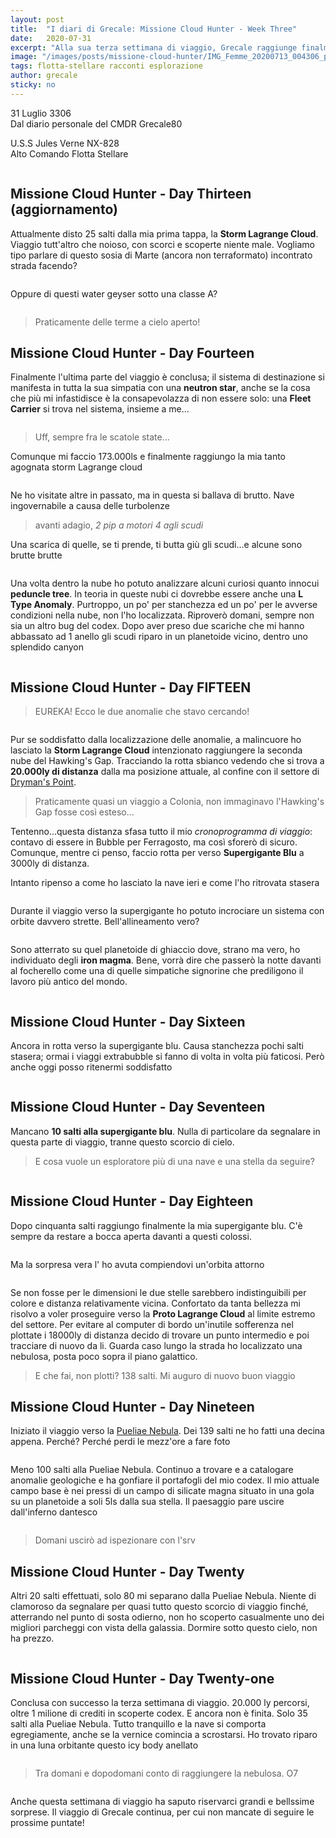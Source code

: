 ```yaml
---
layout: post
title:  "I diari di Grecale: Missione Cloud Hunter - Week Three"
date:   2020-07-31
excerpt: "Alla sua terza settimana di viaggio, Grecale raggiunge finalmete il suo obiettivo. Ma un vero esploratore non si accontenta mai..."
image: "/images/posts/missione-cloud-hunter/IMG_Femme_20200713_004306_processed.jpg"
tags: flotta-stellare racconti esplorazione
author: grecale
sticky: no
---
```

<div class="box alt">
<p>31 Luglio 3306<br>
Dal diario personale del CMDR Grecale80</p>

<p>U.S.S Jules Verne NX-828<br>
Alto Comando Flotta Stellare</p>
</div>
<span class="image fit"><img src="/images/Elite-Division-png.png" alt=""></span>

## Missione Cloud Hunter - Day Thirteen (aggiornamento)

Attualmente disto 25 salti dalla mia prima tappa, la **Storm Lagrange Cloud**. Viaggio tutt'altro che noioso, con scorci e scoperte niente male. Vogliamo tipo parlare di questo sosia di Marte (ancora non terraformato) incontrato strada facendo?

<div class="box alt">
    <div class="row 50% uniform">
        <div class="6u"><span class="image fit"><a href="/images/posts/missione-cloud-hunter/IMG_20200727_011010.jpg"><img src="{{ "/images/posts/missione-cloud-hunter/IMG_20200727_011010.jpg" | prepend:site.baseurl }}" alt="" title="Immagine 1"/></a></span></div>
        <div class="6u$"><span class="image fit"><a href="/images/posts/missione-cloud-hunter/IMG_20200727_010923.jpg"><img src="{{ "/images/posts/missione-cloud-hunter/IMG_20200727_010923.jpg" | prepend:site.baseurl }}" alt="" title="Immagine 2" /></a></span></div>
    </div>
</div>

Oppure di questi water geyser sotto una classe A?

<div class="box alt">
    <span class="image fit"><a href="/images/posts/missione-cloud-hunter/IMG_20200727_011053.jpg"><img src="{{ "/images/posts/missione-cloud-hunter/IMG_20200727_011053.jpg" | prepend:site.baseurl }}" alt=""  title="Immagine 3"/></a></span>
</div>

> Praticamente delle terme a cielo aperto!

## Missione Cloud Hunter - Day Fourteen

Finalmente l'ultima parte del viaggio è conclusa; il sistema di destinazione si manifesta in tutta la sua simpatia con una **neutron star**, anche se la cosa che più mi infastidisce è la consapevolazza di non essere solo: una **Fleet Carrier** si trova nel sistema, insieme a me...

<div class="box alt">
    <span class="image fit"><a href="/images/posts/missione-cloud-hunter/IMG_20200728_011806.jpg"><img src="{{ "/images/posts/missione-cloud-hunter/IMG_20200728_011806.jpg" | prepend:site.baseurl }}" alt=""  title="Immagine 4"/></a></span>
</div>
<div class="box alt">
    <div class="row 50% uniform">
        <div class="6u"><span class="image fit"><a href="/images/posts/missione-cloud-hunter/PS_Messages_20200728_011610.jpg"><img src="{{ "/images/posts/missione-cloud-hunter/PS_Messages_20200728_011610.jpg" | prepend:site.baseurl }}" alt="" title="Immagine 5"/></a></span></div>
        <div class="6u$"><span class="image fit"><a href="/images/posts/missione-cloud-hunter/IMG_20200728_011827.jpg"><img src="{{ "/images/posts/missione-cloud-hunter/IMG_20200728_011827.jpg" | prepend:site.baseurl }}" alt="" title="Immagine 6" /></a></span></div>
    </div>
</div>

> Uff, sempre fra le scatole state...

Comunque mi faccio 173.000ls e finalmente raggiungo la mia tanto agognata storm Lagrange cloud

<div class="box alt">
    <div class="row 50% uniform">
        <div class="6u"><span class="image fit"><a href="/images/posts/missione-cloud-hunter/IMG_20200728_011928.jpg"><img src="{{ "/images/posts/missione-cloud-hunter/IMG_20200728_011928.jpg" | prepend:site.baseurl }}" alt="" title="Immagine 7"/></a></span></div>
        <div class="6u$"><span class="image fit"><a href="/images/posts/missione-cloud-hunter/IMG_20200728_011904.jpg"><img src="{{ "/images/posts/missione-cloud-hunter/IMG_20200728_011904.jpg" | prepend:site.baseurl }}" alt="" title="Immagine 8" /></a></span></div>
    </div>
</div>

Ne ho visitate altre in passato, ma in questa si ballava di brutto. Nave ingovernabile a causa delle turbolenze
> avanti adagio, _2 pip a motori 4 agli scudi_

Una scarica di quelle, se ti prende, ti butta giù gli scudi...e alcune sono brutte brutte

<div class="box alt">
    <span class="image fit"><a href="/images/posts/missione-cloud-hunter/IMG_20200728_012018.jpg"><img src="{{ "/images/posts/missione-cloud-hunter/IMG_20200728_012018.jpg" | prepend:site.baseurl }}" alt=""  title="Immagine 9"/></a></span>
</div>

Una volta dentro la nube ho potuto analizzare alcuni curiosi quanto innocui **peduncle tree**.
In teoria in queste nubi ci dovrebbe essere anche una **L Type Anomaly**. Purtroppo, un po' per stanchezza ed un po' per le avverse condizioni nella nube, non l'ho localizzata. Riproverò domani, sempre non sia un altro bug del codex. Dopo aver preso due scariche che mi hanno abbassato ad 1 anello gli scudi riparo in un planetoide vicino, dentro uno splendido canyon

<div class="box alt">
    <div class="row 50% uniform">
        <div class="6u"><span class="image fit"><a href="/images/posts/missione-cloud-hunter/IMG_20200728_011850.jpg"><img src="{{ "/images/posts/missione-cloud-hunter/IMG_20200728_011850.jpg" | prepend:site.baseurl }}" alt="" title="Immagine 10"/></a></span></div>
        <div class="6u$"><span class="image fit"><a href="/images/posts/missione-cloud-hunter/IMG_20200728_011955.jpg"><img src="{{ "/images/posts/missione-cloud-hunter/IMG_20200728_011955.jpg" | prepend:site.baseurl }}" alt="" title="Immagine 11"/></a></span></div>
    </div>
</div>
<div class="box alt">
    <span class="image fit"><a href="/images/posts/missione-cloud-hunter/IMG_20200728_012047.jpg"><img src="{{ "/images/posts/missione-cloud-hunter/IMG_20200728_012047.jpg" | prepend:site.baseurl }}" alt=""  title="Immagine 12"/></a></span>
</div>

## Missione Cloud Hunter - Day FIFTEEN

> EUREKA! Ecco le due anomalie che stavo cercando!

<div class="box alt">
    <span class="image fit"><a href="/images/posts/missione-cloud-hunter/IMG_20200728_220850.jpg"><img src="{{ "/images/posts/missione-cloud-hunter/IMG_20200728_220850.jpg" | prepend:site.baseurl }}" alt=""  title="Immagine 13"/></a></span>
</div>

Pur se soddisfatto dalla localizzazione delle anomalie, a malincuore ho lasciato la **Storm Lagrange Cloud** intenzionato raggiungere la seconda nube del Hawking's Gap. Tracciando la rotta sbianco vedendo che si trova a **20.000ly di distanza** dalla ma posizione attuale, al confine con il settore di [Dryman's Point](https://www.edsm.net/en/codex/categories/idR/20/region/Dryman%27s+Point).

> Praticamente quasi un viaggio a Colonia, non immaginavo l'Hawking's Gap fosse così esteso...

Tentenno...questa distanza sfasa tutto il mio *cronoprogramma di viaggio*: contavo di essere in Bubble per Ferragosto, ma così sforerò di sicuro. Comunque, mentre ci penso, faccio rotta per verso **Supergigante Blu** a 3000ly di distanza.

Intanto ripenso a come ho lasciato la nave ieri e come l'ho ritrovata stasera

<div class="box alt">
    <div class="row 50% uniform">
        <div class="6u"><span class="image fit"><a href="/images/posts/missione-cloud-hunter/PS_Messages_20200728_220801.jpg"><img src="{{ "/images/posts/missione-cloud-hunter/PS_Messages_20200728_220801.jpg" | prepend:site.baseurl }}" alt="" title="Immagine 14"/></a></span></div>
        <div class="6u$"><span class="image fit"><a href="/images/posts/missione-cloud-hunter/PS_Messages_20200728_220803.jpg"><img src="{{ "/images/posts/missione-cloud-hunter/PS_Messages_20200728_220803.jpg" | prepend:site.baseurl }}" alt="" title="Immagine 15"/></a></span></div>
    </div>
</div>

Durante il viaggio verso la supergigante ho potuto incrociare un sistema con orbite davvero strette. Bell'allineamento vero?

<div class="box alt">
    <span class="image fit"><a href="/images/posts/missione-cloud-hunter/IMG_20200728_235410.jpg"><img src="{{ "/images/posts/missione-cloud-hunter/IMG_20200728_235410.jpg" | prepend:site.baseurl }}" alt=""  title="Immagine 16"/></a></span>
</div>

Sono atterrato su quel planetoide  di ghiaccio dove, strano ma vero, ho individuato degli **iron magma**. Bene, vorrà dire che passerò la notte davanti al focherello come una di quelle simpatiche signorine che prediligono il lavoro più antico del mondo.

<div class="box alt">
    <span class="image fit"><a href="/images/posts/missione-cloud-hunter/IMG_20200728_235458.jpg"><img src="{{ "/images/posts/missione-cloud-hunter/IMG_20200728_235458.jpg" | prepend:site.baseurl }}" alt=""  title="Immagine 17"/></a></span>
</div>

## Missione Cloud Hunter - Day Sixteen

Ancora in rotta verso la supergigante blu. Causa stanchezza pochi salti stasera; ormai i viaggi extrabubble si fanno di volta in volta più faticosi. Però anche oggi posso ritenermi soddisfatto

<div class="box alt">
    <div class="row 50% uniform">
        <div class="4u"><span class="image fit"><a href="/images/posts/missione-cloud-hunter/IMG_20200729_235211.jpg"><img src="{{ "/images/posts/missione-cloud-hunter/IMG_20200729_235211.jpg" | prepend:site.baseurl }}" alt="" title="Immagine 18"/></a></span></div>
        <div class="4u"><span class="image fit"><a href="/images/posts/missione-cloud-hunter/IMG_20200729_235356.jpg"><img src="{{ "/images/posts/missione-cloud-hunter/IMG_20200729_235356.jpg" | prepend:site.baseurl }}" alt="" title="Immagine 19"/></a></span></div>
        <div class="4u$"><span class="image fit"><a href="/images/posts/missione-cloud-hunter/IMG_20200729_235243.jpg"><img src="{{ "/images/posts/missione-cloud-hunter/IMG_20200729_235243.jpg" | prepend:site.baseurl }}" alt="" title="Immagine 20"/></a></span></div>
    </div>
</div>

## Missione Cloud Hunter - Day Seventeen

Mancano **10 salti alla supergigante blu**. Nulla di particolare da segnalare in questa parte di viaggio, tranne questo scorcio di cielo. 

> E cosa vuole un esploratore più di una nave e una stella da seguire?

<div class="box alt">
    <span class="image fit"><a href="/images/posts/missione-cloud-hunter/IMG_No_style_20200731_004725_processed.jpg"><img src="{{ "/images/posts/missione-cloud-hunter/IMG_No_style_20200731_004725_processed.jpg" | prepend:site.baseurl }}" alt=""  title="Immagine 21"/></a></span>
</div>

## Missione Cloud Hunter - Day Eighteen

Dopo cinquanta salti raggiungo finalmente la mia supergigante blu. C'è sempre da restare a bocca aperta davanti a questi colossi.  

<div class="box alt">
    <span class="image fit"><a href="/images/posts/missione-cloud-hunter/PS_Messages_20200801_012322.jpg"><img src="{{ "/images/posts/missione-cloud-hunter/PS_Messages_20200801_012322.jpg" | prepend:site.baseurl }}" alt=""  title="Immagine 22"/></a></span>
</div>

Ma la sorpresa vera l' ho avuta compiendovi un'orbita attorno

<div class="box alt">
    <span class="image fit"><a href="/images/posts/missione-cloud-hunter/PS_Messages_20200801_012336.jpg"><img src="{{ "/images/posts/missione-cloud-hunter/PS_Messages_20200801_012336.jpg" | prepend:site.baseurl }}" alt=""  title="Immagine 22"/></a></span>
</div>

Se non fosse per le dimensioni le due stelle sarebbero indistinguibili per colore e distanza relativamente vicina. Confortato da tanta bellezza mi risolvo a voler proseguire verso la **Proto Lagrange Cloud** al limite estremo del settore. Per evitare al computer di bordo un'inutile sofferenza nel plottate i 18000ly di distanza decido di trovare un punto intermedio e poi tracciare di nuovo da li. Guarda caso lungo la strada ho localizzato una nebulosa, posta poco sopra il piano galattico. 

>E che fai, non plotti? 138 salti. Mi auguro di nuovo buon viaggio

## Missione Cloud Hunter - Day Nineteen

Iniziato il  viaggio verso la [Pueliae Nebula](https://www.edsm.net/en/system/id/786824/name/Pueliae+IT-H+d10-1). Dei 139 salti ne ho fatti una decina appena. Perché? Perché perdi le mezz'ore a fare foto

<div class="box alt">
    <div class="row 50% uniform">
        <div class="6u"><span class="image fit"><a href="/images/posts/missione-cloud-hunter/PS_Messages_20200801_012336.jpg"><img src="{{ "/images/posts/missione-cloud-hunter/PS_Messages_20200801_012336.jpg" | prepend:site.baseurl }}" alt="" title="Immagine 23"/></a></span></div>
        <div class="6u$"><span class="image fit"><a href="/images/posts/missione-cloud-hunter/IMG_20200802_163213.jpg"><img src="{{ "/images/posts/missione-cloud-hunter/IMG_20200802_163213.jpg" | prepend:site.baseurl }}" alt="" title="Immagine 24"/></a></span></div>
    </div>
</div>
<div class="box alt">
    <div class="row 50% uniform">
        <div class="6u"><span class="image fit"><a href="/images/posts/missione-cloud-hunter/IMG_20200802_163331.jpg"><img src="{{ "/images/posts/missione-cloud-hunter/IMG_20200802_163331.jpg" | prepend:site.baseurl }}" alt="" title="Immagine 25"/></a></span></div>
        <div class="6u$"><span class="image fit"><a href="/images/posts/missione-cloud-hunter/PS_Messages_20200802_163110.jpg"><img src="{{ "/images/posts/missione-cloud-hunter/PS_Messages_20200802_163110.jpg" | prepend:site.baseurl }}" alt="" title="Immagine 26"/></a></span></div>
    </div>
</div>

Meno 100 salti alla Pueliae Nebula. Continuo a trovare e a catalogare anomalie geologiche e ha gonfiare il portafogli del mio codex. Il mio attuale campo base è nei pressi di un campo di silicate magna  situato in una gola su un planetoide a soli 5ls dalla sua stella. Il paesaggio pare uscire dall'inferno dantesco

<div class="box alt">
    <div class="row 50% uniform">
        <div class="6u"><span class="image fit"><a href="/images/posts/missione-cloud-hunter/IMG_20200803_002652.jpg"><img src="{{ "/images/posts/missione-cloud-hunter/IMG_20200803_002652.jpg" | prepend:site.baseurl }}" alt="" title="Immagine 27"/></a></span></div>
        <div class="6u$"><span class="image fit"><a href="/images/posts/missione-cloud-hunter/IMG_20200803_002723.jpg"><img src="{{ "/images/posts/missione-cloud-hunter/IMG_20200803_002723.jpg" | prepend:site.baseurl }}" alt="" title="Immagine 28"/></a></span></div>
    </div>
</div>

> Domani uscirò ad ispezionare con l'srv

## Missione Cloud Hunter - Day Twenty

Altri 20 salti effettuati, solo 80 mi separano dalla Pueliae Nebula. Niente di clamoroso da segnalare per quasi tutto questo scorcio di viaggio finché, atterrando nel punto di sosta odierno, non ho scoperto casualmente uno dei migliori parcheggi con vista della galassia. Dormire sotto questo cielo, non ha prezzo.

<div class="box alt">
    <div class="row 50% uniform">
        <div class="6u"><span class="image fit"><a href="/images/posts/missione-cloud-hunter/IMG_20200804_010628.jpg"><img src="{{ "/images/posts/missione-cloud-hunter/IMG_20200804_010628.jpg" | prepend:site.baseurl }}" alt="" title="Immagine 29"/></a></span></div>
        <div class="6u$"><span class="image fit"><a href="/images/posts/missione-cloud-hunter/IMG_20200804_010718.jpg"><img src="{{ "/images/posts/missione-cloud-hunter/IMG_20200804_010718.jpg" | prepend:site.baseurl }}" alt="" title="Immagine 30"/></a></span></div>
    </div>
</div>

## Missione Cloud Hunter - Day Twenty-one

Conclusa con successo la terza settimana di viaggio. 20.000 ly percorsi, oltre 1 milione di crediti in scoperte codex. E ancora non è finita. Solo 35 salti alla Pueliae Nebula. Tutto tranquillo e la nave si comporta egregiamente, anche se la vernice comincia a scrostarsi. Ho trovato riparo in una luna orbitante questo icy body anellato

<div class="box alt">
    <span class="image fit"><a href="/images/posts/missione-cloud-hunter/IMG_No_style_20200805_002642_processed.jpg"><img src="{{ "/images/posts/missione-cloud-hunter/IMG_No_style_20200805_002642_processed.jpg" | prepend:site.baseurl }}" alt=""  title="Immagine 31"/></a></span>
</div>

> Tra domani e dopodomani conto di raggiungere la nebulosa. O7

<span class="image fit"><img src="/images/Elite-Division-png.png" alt=""></span>

Anche questa settimana di viaggio ha saputo riservarci grandi e bellssime sorprese. Il viaggio di Grecale continua, per cui non mancate di seguire le prossime puntate!
